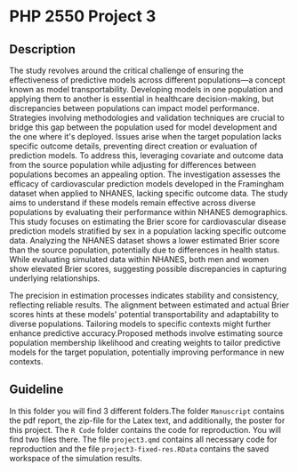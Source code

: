# PHP 2550 Project 3

## Description 

The study revolves around the critical challenge of ensuring the effectiveness of predictive models across different populations—a concept known as model transportability. Developing models in one population and applying them to another is essential in healthcare decision-making, but discrepancies between populations can impact model performance. Strategies involving methodologies and validation techniques are crucial to bridge this gap between the population used for model development and the one where it's deployed. Issues arise when the target population lacks specific outcome details, preventing direct creation or evaluation of prediction models. To address this, leveraging covariate and outcome data from the source population while adjusting for differences between populations becomes an appealing option. The investigation assesses the efficacy of cardiovascular prediction models developed in the Framingham dataset when applied to NHANES, lacking specific outcome data. The study aims to understand if these models remain effective across diverse populations by evaluating their performance within NHANES demographics. This study focuses on estimating the Brier score for cardiovascular disease prediction models stratified by sex in a population lacking specific outcome data. Analyzing the NHANES dataset shows a lower estimated Brier score than the source population, potentially due to differences in health status. While evaluating simulated data within NHANES, both men and women show elevated Brier scores, suggesting possible discrepancies in capturing underlying relationships.

The precision in estimation processes indicates stability and consistency, reflecting reliable results. The alignment between estimated and actual Brier scores hints at these models' potential transportability and adaptability to diverse populations. Tailoring models to specific contexts might further enhance predictive accuracy.Proposed methods involve estimating source population membership likelihood and creating weights to tailor predictive models for the target population, potentially improving performance in new contexts.



## Guideline

In this folder you will find 3 different folders.The folder `Manuscript` contains the pdf report, the zip-file for the Latex text, and additionally, the poster for this project. The `R Code` folder contains the code for reproduction. You will find two files there. The file `project3.qmd` contains all necessary code for reproduction and the file `project3-fixed-res.RData` contains the saved workspace of the simulation results.


